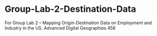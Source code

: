 # Group-Lab-2-Destination-Data
For Group Lab 2 – Mapping Origin-Destination Data on Employment and Industry in the US. Advanced Digital Geographies 458
